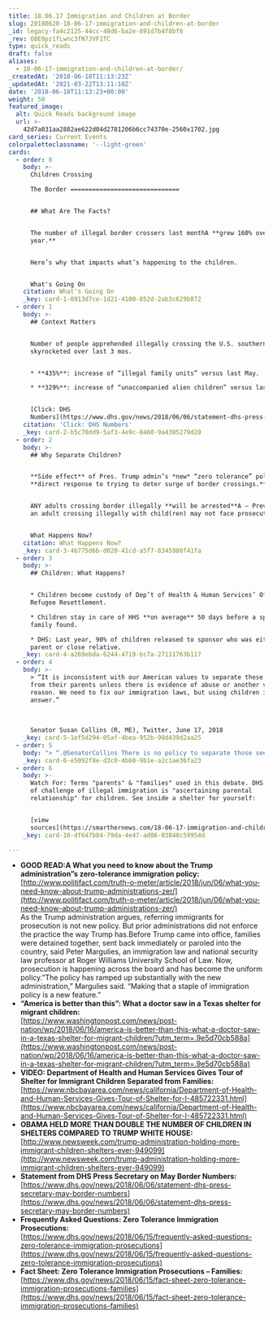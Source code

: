 ```yaml
---
title: 18.06.17 Immigration and Children at Border
slug: 20180620-18-06-17-immigration-and-children-at-border
_id: legacy-fa4c2125-44cc-40d6-ba2e-891d7b4f8bf8
_rev: O8E8pz1fLwnc3fN7JVF1TC
type: quick_reads
draft: false
aliases:
  - 18-06-17-immigration-and-children-at-border/
_createdAt: '2018-06-18T11:13:23Z'
_updatedAt: '2021-03-22T13:11:10Z'
date: '2018-06-18T11:13:23+00:00'
weight: 50
featured_image:
  alt: Quick Reads background image
  url: >-
    42d7a031aa2882ae622d04d2781206b6cc74370e-2560x1702.jpg
card_series: Current Events
colorpaletteclassname: '--light-green'
cards:
  - order: 0
    body: >-
      Children Crossing  

      The Border ==============================


      ## What Are The Facts?


      The number of illegal border crossers last monthA **grew 160% over last
      year.**


      Here’s why that impacts what’s happening to the children.


      What's Going On
    citation: What's Going On
    _key: card-1-0913d7ce-1d21-4100-852d-2ab3c629b872
  - order: 1
    body: >-
      ## Context Matters


      Number of people apprehended illegally crossing the U.S. southern border
      skyrocketed over last 3 mos.


      * **435%**: increase of “illegal family units” versus last May.

      * **329%**: increase of “unaccompanied alien children” versus last May.


      [Click: DHS
      Numbers](https://www.dhs.gov/news/2018/06/06/statement-dhs-press-secretary-may-border-numbers)
    citation: 'Click: DHS Numbers'
    _key: card-2-b5c70dd9-5af3-4e9c-8460-9a4305279d20
  - order: 2
    body: >-
      ## Why Separate Children?


      **Side effect** of Pres. Trump admin’s *new* “zero tolerance” policy – a
      **direct response to trying to deter surge of border crossings.**


      ANY adults crossing border illegally **will be arrested**A – Previously,
      an adult crossing illegally with child(ren) may not face prosecution.


      What Happens Now?
    citation: What Happens Now?
    _key: card-3-4b775d6b-d020-41cd-a5f7-8345980f41fa
  - order: 3
    body: >-
      ## Children: What Happens?


      * Children become custody of Dep’t of Health & Human Services’ Office of
      Refugee Resettlement.

      * Children stay in care of HHS **on average** 50 days before a sponsor
      family found.

      * DHS: Last year, 90% of children released to sponsor who was either a
      parent or close relative.
    _key: card-4-a269ebda-6244-4719-bc7a-27111763b117
  - order: 4
    body: >-
      > “It is inconsistent with our American values to separate these children
      from their parents unless there is evidence of abuse or another very good
      reason. We need to fix our immigration laws, but using children is not the
      answer.”  
        
        
        
      Senator Susan Collins (R, ME), Twitter, June 17, 2018
    _key: card-5-1ef5d294-05af-4bea-952b-99d439d2aa25
  - order: 5
    body: "> “.@SenatorCollins There is no policy to separate those seeking asylum at a port of entry. @DHSgov still has a responsibility, however, to ensure the minor is not in danger or being trafficked. We will not look the other way.”  \n  \n  \n  \nTyler Houltona\x0F, Dep't of Homeland Security spokesman, Twitter, June 17, 2018"
    _key: card-6-e5092f8e-d3c0-4b60-9b1e-a2c1ae36fa23
  - order: 6
    body: >-
      Watch For: Terms "parents" & "families" used in this debate. DHS says part
      of challenge of illegal immigration is "ascertaining parental
      relationship" for children. See inside a shelter for yourself:


      [view
      sources](https://smarthernews.com/18-06-17-immigration-and-children-at-border/)
    _key: card-10-df647b84-79da-4e47-ad06-03840c59954d

---
```

* **GOOD READ:A What you need to know about the Trump administration”s zero-tolerance immigration policy:** [http://www.politifact.com/truth-o-meter/article/2018/jun/06/what-you-need-know-about-trump-administrations-zer/](http://www.politifact.com/truth-o-meter/article/2018/jun/06/what-you-need-know-about-trump-administrations-zer/)  
As the Trump administration argues, referring immigrants for prosecution is not new policy. But prior administrations did not enforce the practice the way Trump has.Before Trump came into office, families were detained together, sent back immediately or paroled into the country, said Peter Margulies, an immigration law and national security law professor at Roger Williams University School of Law. Now, prosecution is happening across the board and has become the uniform policy.”The policy has ramped up substantially with the new administration,” Margulies said. “Making that a staple of immigration policy is a new feature.”
* **“America is better than this”: What a doctor saw in a Texas shelter for migrant children:**  
[https://www.washingtonpost.com/news/post-nation/wp/2018/06/16/america-is-better-than-this-what-a-doctor-saw-in-a-texas-shelter-for-migrant-children/?utm_term=.9e5d70cb588a](https://www.washingtonpost.com/news/post-nation/wp/2018/06/16/america-is-better-than-this-what-a-doctor-saw-in-a-texas-shelter-for-migrant-children/?utm_term=.9e5d70cb588a)
* **VIDEO: Department of Health and Human Services Gives Tour of Shelter for Immigrant Children Separated from Families:** [https://www.nbcbayarea.com/news/california/Department-of-Health-and-Human-Services-Gives-Tour-of-Shelter-for-I-485722331.html](https://www.nbcbayarea.com/news/california/Department-of-Health-and-Human-Services-Gives-Tour-of-Shelter-for-I-485722331.html)
* **OBAMA HELD MORE THAN DOUBLE THE NUMBER OF CHILDREN IN SHELTERS COMPARED TO TRUMP WHITE HOUSE:**  
[http://www.newsweek.com/trump-administration-holding-more-immigrant-children-shelters-ever-949099](http://www.newsweek.com/trump-administration-holding-more-immigrant-children-shelters-ever-949099)
* **Statement from DHS Press Secretary on May Border Numbers:**  
[https://www.dhs.gov/news/2018/06/06/statement-dhs-press-secretary-may-border-numbers](https://www.dhs.gov/news/2018/06/06/statement-dhs-press-secretary-may-border-numbers)
* **Frequently Asked Questions: Zero Tolerance Immigration Prosecutions:**  
[https://www.dhs.gov/news/2018/06/15/frequently-asked-questions-zero-tolerance-immigration-prosecutions](https://www.dhs.gov/news/2018/06/15/frequently-asked-questions-zero-tolerance-immigration-prosecutions)
* **Fact Sheet: Zero Tolerance Immigration Prosecutions – Families:**  
[https://www.dhs.gov/news/2018/06/15/fact-sheet-zero-tolerance-immigration-prosecutions-families](https://www.dhs.gov/news/2018/06/15/fact-sheet-zero-tolerance-immigration-prosecutions-families)